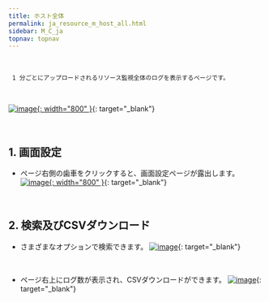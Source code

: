 ```yaml
---
title: ホスト全体
permalink: ja_resource_m_host_all.html
sidebar: M_C_ja
topnav: topnav
---
```


<br />

     1 分ごとにアップロードされるリソース監視全体のログを表示するページです。

<br />

[![image](/docs/images/Manual/common/resource/ja/10.PNG){: width="800" }](/docs/images/Manual/common/resource/ja/10.PNG){: target="_blank"}

<br />

## 1. 画面設定 

- ページ右側の歯車をクリックすると、画面設定ページが露出します。
[![image](/docs/images/Manual/common/resource/ja/11.PNG){: width="800" }](/docs/images/Manual/common/resource/ja/11.PNG){: target="_blank"}

<br />

## 2. 検索及びCSVダウンロード

- さまざまなオプションで検索できます。
[![image](/docs/images/Manual/common/resource/ja/12.PNG)](/docs/images/Manual/common/resource/ja/12.PNG){: target="_blank"}

<br />

- ページ右上にログ数が表示され、CSVダウンロードができます。
[![image](/docs/images/Manual/common/resource/ja/13.PNG)](/docs/images/Manual/common/resource/ja/13.PNG){: target="_blank"}

<br />

